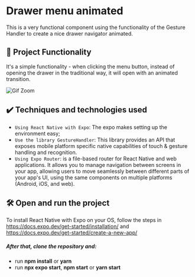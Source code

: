 
# Drawer menu animated

This is a very functional component using the functionality of the Gesture Handler to create a nice drawer navigator animated.

## 🔨 Project Functionality

It's a simple functionality - when clicking the menu button, instead of opening the drawer in the traditional way, it will open with an animated transition.

![Gif Zoom](https://github.com/felipeamodio/DrawerAnimated/blob/main/Menu.gif)

## ✔️ Techniques and technologies used

- `Using React Native with Expo`: The expo makes setting up the environment easy;
- `Use the library GestureHandler`: This library provides an API that exposes mobile platform specific native capabilities of touch & gesture handling and recognition.
- `Using Expo Router`: is a file-based router for React Native and web applications. It allows you to manage navigation between screens in your app, allowing users to move seamlessly between different parts of your app's UI, using the same components on multiple platforms (Android, iOS, and web).

## 🛠️ Open and run the project

To install React Native with Expo on your OS, follow the steps in https://docs.expo.dev/get-started/installation/ and https://docs.expo.dev/get-started/create-a-new-app/
##### After that, clone the repository and:
- run **npm install** or **yarn**
- run **npx expo start**, **npm start** or **yarn start**
